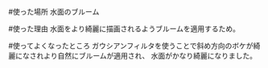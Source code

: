 #使った場所
水面のブルーム

#使った理由
水面をより綺麗に描画されるようブルームを適用するため。

#使ってよくなったところ
ガウシアンフィルタを使うことで斜め方向のボケが綺麗になされより自然にブルームが適用され、
水面がかなり綺麗になりました。